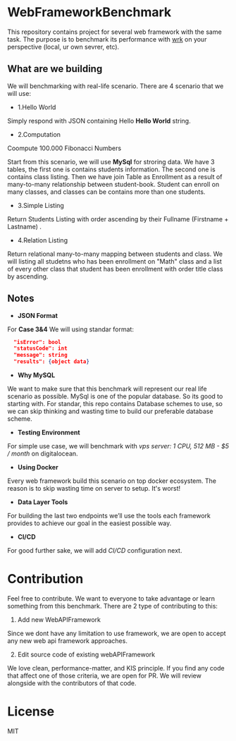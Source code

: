 # WebFrameworkBenchmark
This repository contains project for several web framework with the same task. The purpose is to benchmark its performance with [wrk](https://github.com/wg/wrk) on your perspective (local, ur own sevrer, etc).

## What are we building
We will benchmarking with real-life scenario. There are 4 scenario that we will use:

- 1.Hello World

Simply respond with JSON containing Hello __Hello World__ string.

- 2.Computation

Coompute 100.000 Fibonacci Numbers

Start from this scenario, we will use __MySql__ for stroring data. 
We have 3 tables, the first one is contains students information. The second one is contains class listing. Then we have join Table as Enrollment as a result of many-to-many relationship between student-book. Student can enroll on many classes, and classes can be contains more than one students.

- 3.Simple Listing

Return Students Listing with order ascending by their Fullname (Firstname + Lastname) .

- 4.Relation Listing

Return relational many-to-many mapping between students and class. We will listing  all studetns who has been enrollment on "Math" class and a list of every other class that student has been enrollment with order title class by ascending.

## Notes

- __JSON Format__

For __Case 3&4__ We will using standar format:

```json
  "isError": bool
  "statusCode": int
  "message": string
  "results": {object data}
```

- __Why MySQL__

We want to make sure that this benchmark will represent our real life scenario as possible. MySql is one of the popular database. So its good to starting with. For standar, this repo contains Database schemes to use, so we can skip thinking and wasting time to build our preferable database scheme.

- __Testing Environment__

For simple use case, we will benchmark with _vps server: 1 CPU, 512 MB - $5 / month_ on digitalocean. 

- __Using Docker__

Every web framework build this scenario on top docker ecosystem. The reason is to skip wasting time on server to setup. It's worst!

- __Data Layer Tools__

For building the last two endpoints we’ll use the tools each framework provides to achieve our goal in the easiest possible way.

- __CI/CD__

For good further sake, we will add _CI/CD_ configuration next.

# Contribution
Feel free to contribute. We want to everyone to take advantage or learn something from this benchmark. There are 2 type of contributing to this:

1. Add new WebAPIFramework

Since we dont have any limitation to use framework, we are open to accept any new web api framework approaches.

2. Edit source code of existing webAPIFramework

We love clean, performance-matter, and KIS principle. If you find any code that affect one of those criteria, we are open for PR. We will review alongside with the contributors of that code.

# License
MIT


